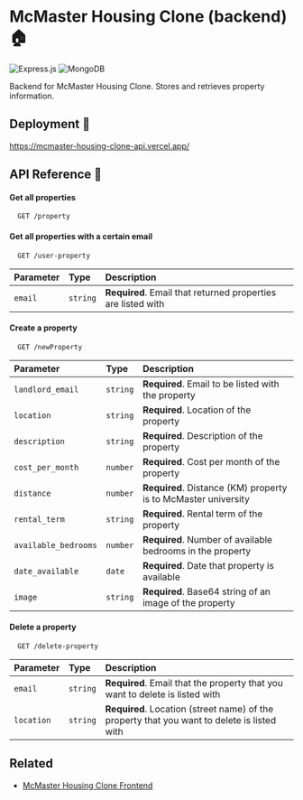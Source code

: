 # McMaster Housing Clone (backend) 🏠

![Express.js](https://img.shields.io/badge/express.js-%23404d59.svg?style=for-the-badge&logo=express&logoColor=%2361DAFB)
![MongoDB](https://img.shields.io/badge/MongoDB-%234ea94b.svg?style=for-the-badge&logo=mongodb&logoColor=white)

Backend for McMaster Housing Clone. Stores and retrieves property information.

## Deployment 🚀

https://mcmaster-housing-clone-api.vercel.app/

## API Reference 🧩

#### Get all properties

```http
  GET /property
```

#### Get all properties with a certain email

```http
  GET /user-property
```

| Parameter | Type     | Description                                                  |
| :-------- | :------- | :----------------------------------------------------------- |
| `email`   | `string` | **Required**. Email that returned properties are listed with |

#### Create a property

```http
  GET /newProperty
```

| Parameter            | Type     | Description                                                    |
| :------------------- | :------- | :------------------------------------------------------------- |
| `landlord_email`     | `string` | **Required**. Email to be listed with the property             |
| `location`           | `string` | **Required**. Location of the property                         |
| `description`        | `string` | **Required**. Description of the property                      |
| `cost_per_month`     | `number` | **Required**. Cost per month of the property                   |
| `distance`           | `number` | **Required**. Distance (KM) property is to McMaster university |
| `rental_term`        | `string` | **Required**. Rental term of the property                      |
| `available_bedrooms` | `number` | **Required**. Number of available bedrooms in the property     |
| `date_available`     | `date`   | **Required**. Date that property is available                  |
| `image`              | `string` | **Required**. Base64 string of an image of the property        |

#### Delete a property

```http
  GET /delete-property
```

| Parameter  | Type     | Description                                                                                 |
| :--------- | :------- | :------------------------------------------------------------------------------------------ |
| `email`    | `string` | **Required**. Email that the property that you want to delete is listed with                |
| `location` | `string` | **Required**. Location (street name) of the property that you want to delete is listed with |

## Related

- [McMaster Housing Clone Frontend](https://github.com/ClearlyyConfused/mcmaster-housing-clone)
